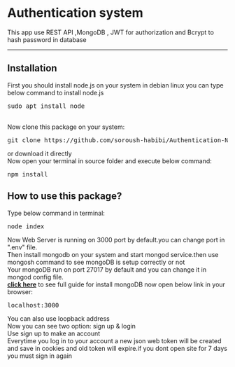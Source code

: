 <h1>Authentication system</h1>
<p>This app use REST API ,MongoDB , JWT for authorization and Bcrypt to hash password in database
<hr/>

<h2>Installation</h2>
First you should install node.js on your system
in debian linux you can type below command to install node.js
<pre>sudo apt install node</pre>
</br>
Now clone this package on your system:
<pre>git clone https://github.com/soroush-habibi/Authentication-Node.js.git</pre>
or download it directly
</br>
Now open your terminal in source folder and execute below command:
<pre>npm install</pre>
</hr>
<h2>How to use this package?</h2>
Type below command in terminal:
<pre>
node index
</pre>
Now Web Server is running on 3000 port by default.you can change port in ".env" file.<br/>
Then install mongodb on your system and start mongod service.then use mongosh command to see mongoDB is setup correctly or not<br/>
Your mongoDB run on port 27017 by default and you can change it in mongod config file.<br/><b><a href="https://www.mongodb.com/docs/manual/installation/">click here</a></b> to see full guide for install mongoDB
now open below link in your browser:
<pre>localhost:3000</pre>
You can also use loopback address<br/>
Now you can see two option: sign up & login<br/>
Use sign up to make an account<br/>
Everytime you log in to your account a new json web token will be created and save in cookies and old token will expire.if you dont open site for 7 days you must sign in again